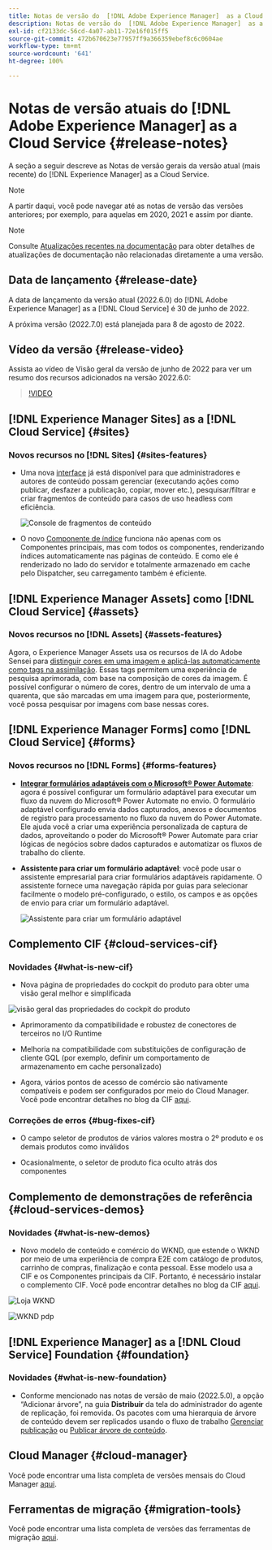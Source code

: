 ```yaml
---
title: Notas de versão do  [!DNL Adobe Experience Manager]  as a Cloud Service 2022.6.0.
description: Notas de versão do  [!DNL Adobe Experience Manager]  as a Cloud Service 2022.6.0.
exl-id: cf2133dc-56cd-4a07-ab11-72e16f015ff5
source-git-commit: 472b670623e77957ff9a366359ebef8c6c0604ae
workflow-type: tm+mt
source-wordcount: '641'
ht-degree: 100%

---
```


# Notas de versão atuais do [!DNL Adobe Experience Manager] as a Cloud Service {#release-notes}

A seção a seguir descreve as Notas de versão gerais da versão atual (mais recente) do [!DNL Experience Manager] as a Cloud Service.

>[!NOTE]
>
>A partir daqui, você pode navegar até as notas de versão das versões anteriores; por exemplo, para aquelas em 2020, 2021 e assim por diante.

>[!NOTE]
>
>Consulte [Atualizações recentes na documentação](https://experienceleague.adobe.com/docs/experience-manager-release-information/aem-release-updates/doc-updates/documentation-updates.html?lang=pt-BR) para obter detalhes de atualizações de documentação não relacionadas diretamente a uma versão.

## Data de lançamento {#release-date}

A data de lançamento da versão atual (2022.6.0) do [!DNL Adobe Experience Manager] as a [!DNL Cloud Service] é 30 de junho de 2022.

A próxima versão (2022.7.0) está planejada para 8 de agosto de 2022.

## Vídeo da versão {#release-video}

Assista ao vídeo de Visão geral da versão de junho de 2022 para ver um resumo dos recursos adicionados na versão 2022.6.0:

>[!VIDEO](https://video.tv.adobe.com/v/344308/?quality=12)

## [!DNL Experience Manager Sites] as a [!DNL Cloud Service] {#sites}

### Novos recursos no [!DNL Sites] {#sites-features}

* Uma nova [interface](/help/sites-cloud/administering/content-fragments/content-fragments-console.md) já está disponível para que administradores e autores de conteúdo possam gerenciar (executando ações como publicar, desfazer a publicação, copiar, mover etc.), pesquisar/filtrar e criar fragmentos de conteúdo para casos de uso headless com eficiência.

   ![Console de fragmentos de conteúdo](/help/release-notes/assets/cf-ui.png)

* O novo [Componente de índice](https://experienceleague.adobe.com/docs/experience-manager-core-components/using/components/tableofcontents.html?lang=pt-BR) funciona não apenas com os Componentes principais, mas com todos os componentes, renderizando índices automaticamente nas páginas de conteúdo. E como ele é renderizado no lado do servidor e totalmente armazenado em cache pelo Dispatcher, seu carregamento também é eficiente.

## [!DNL Experience Manager Assets] como [!DNL Cloud Service] {#assets}

### Novos recursos no [!DNL Assets] {#assets-features}

Agora, o Experience Manager Assets usa os recursos de IA do Adobe Sensei para [distinguir cores em uma imagem e aplicá-las automaticamente como tags na assimilação](/help/assets/color-tag-images.md). Essas tags permitem uma experiência de pesquisa aprimorada, com base na composição de cores da imagem. É possível configurar o número de cores, dentro de um intervalo de uma a quarenta, que são marcadas em uma imagem para que, posteriormente, você possa pesquisar por imagens com base nessas cores.

## [!DNL Experience Manager Forms] como [!DNL Cloud Service] {#forms}

### Novos recursos no [!DNL Forms] {#forms-features}

* **[Integrar formulários adaptáveis com o Microsoft® Power Automate](/help/forms/forms-microsoft-power-automate-integration.md)**: agora é possível configurar um formulário adaptável para executar um fluxo da nuvem do Microsoft® Power Automate no envio. O formulário adaptável configurado envia dados capturados, anexos e documentos de registro para processamento no fluxo da nuvem do Power Automate. Ele ajuda você a criar uma experiência personalizada de captura de dados, aproveitando o poder do Microsoft® Power Automate para criar lógicas de negócios sobre dados capturados e automatizar os fluxos de trabalho do cliente.

* **Assistente para criar um formulário adaptável**: você pode usar o assistente empresarial para criar formulários adaptáveis rapidamente. O assistente fornece uma navegação rápida por guias para selecionar facilmente o modelo pré-configurado, o estilo, os campos e as opções de envio para criar um formulário adaptável.

   ![Assistente para criar um formulário adaptável](/help/release-notes/assets/wizard.png)

## Complemento CIF {#cloud-services-cif}

### Novidades {#what-is-new-cif}

* Nova página de propriedades do cockpit do produto para obter uma visão geral melhor e simplificada

![visão geral das propriedades do cockpit do produto](/help/assets/CIF/product_cockpit_properties_overview.png)

* Aprimoramento da compatibilidade e robustez de conectores de terceiros no I/O Runtime

* Melhoria na compatibilidade com substituições de configuração de cliente GQL (por exemplo, definir um comportamento de armazenamento em cache personalizado)

* Agora, vários pontos de acesso de comércio são nativamente compatíveis e podem ser configurados por meio do Cloud Manager. Você pode encontrar detalhes no blog da CIF [aqui](https://medium.com/adobetech/use-aem-as-a-cloud-service-with-multiple-adobe-commerce-systems-9295612a9554).


### Correções de erros {#bug-fixes-cif}

* O campo seletor de produtos de vários valores mostra o 2º produto e os demais produtos como inválidos

* Ocasionalmente, o seletor de produto fica oculto atrás dos componentes

## Complemento de demonstrações de referência {#cloud-services-demos}

### Novidades {#what-is-new-demos}

* Novo modelo de conteúdo e comércio do WKND, que estende o WKND por meio de uma experiência de compra E2E com catálogo de produtos, carrinho de compras, finalização e conta pessoal. Esse modelo usa a CIF e os Componentes principais da CIF. Portanto, é necessário instalar o complemento CIF. Você pode encontrar detalhes no blog da CIF [aqui](https://medium.com/adobetech/learn-how-to-create-a-shoppable-experience-with-the-new-wknd-reference-site-and-cif-b3b2c161f67e).

![Loja WKND](/help/assets/CIF/wknd_shop.png)

![WKND pdp](/help/assets/CIF/wknd_pdp.png)

## [!DNL Experience Manager] as a [!DNL Cloud Service] Foundation {#foundation}

### Novidades {#what-is-new-foundation}

* Conforme mencionado nas notas de versão de maio (2022.5.0), a opção “Adicionar árvore”, na guia **Distribuir** da tela do administrador do agente de replicação, foi removida. Os pacotes com uma hierarquia de árvore de conteúdo devem ser replicados usando o fluxo de trabalho [Gerenciar publicação](/help/operations/replication.md#manage-publication) ou [Publicar árvore de conteúdo](/help/operations/replication.md#manage-publication#publish-content-tree-workflow).

## Cloud Manager {#cloud-manager}

Você pode encontrar uma lista completa de versões mensais do Cloud Manager [aqui](/help/implementing/cloud-manager/release-notes-cloud-manager/release-notes-cm-current.md).

## Ferramentas de migração {#migration-tools}

Você pode encontrar uma lista completa de versões das ferramentas de migração [aqui](/help/journey-migration/release-notes/release-notes-migration-tools-current.md).
